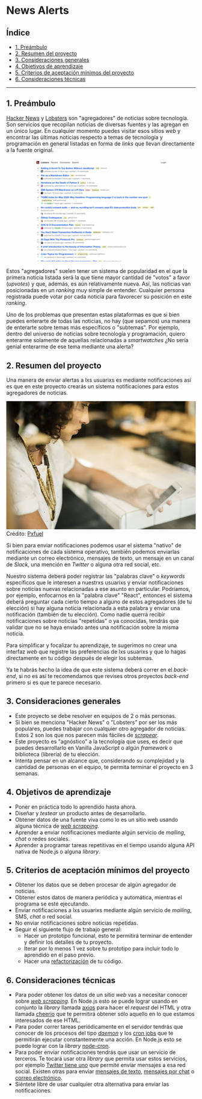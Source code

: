 # News Alerts

## Índice

- [1. Preámbulo](#1-preambulo)
- [2. Resumen del proyecto](#2-resumen-del-proyecto)
- [3. Consideraciones generales](#3-consideraciones-generales)
- [4. Objetivos de aprendizaje](#4-objetivos-de-aprendizaje)
- [5. Criterios de aceptación mínimos del proyecto](#5-criterios-de-aceptacion-minimos-del-proyecto)
- [6. Consideraciones técnicas](#6-consideraciones-tecnicas)

***

## 1. Preámbulo

[Hacker News](http://hackerne.ws/) y [Lobsters](https://lobste.rs/) son "agregadores"
de noticias sobre tecnología. Son servicios que recopilan noticias de diversas
fuentes y las agregan en un único lugar. En cualquier momento puedes visitar
esos sitios _web_ y encontrar las últimas noticias respecto a temas de tecnología
y programación en general listadas en forma de _links_ que llevan directamente
a la fuente original.

![Lobsters](lobsters.png)

Estos "agregadores" suelen tener un sistema de popularidad en el que la primera
noticia listada será la que tiene mayor cantidad de "votos" a favor (_upvotes_)
y que, además, es aún relativamente nueva. Así, las noticias van posicionadas
en un _ranking_ muy simple de entender. Cualquier persona registrada puede votar
por cada noticia para favorecer su posición en este _ranking_.

Uno de los problemas que presentan estas plataformas es que si bien puedes enterarte
de todas las noticias, no hay (que sepamos) una manera de enterarte sobre temas
más específicos o "subtemas". Por ejemplo, dentro del universo de noticias sobre
tecnología y programación, quiero enterarme solamente de aquellas relacionadas
a _smartwatches_ ¿No sería genial enterarme de ese tema mediante una alerta?

## 2. Resumen del proyecto

Una manera de enviar alertas a lxs usuarixs es mediante notificaciones así es que
en este proyecto crearás un sistema notificaciones para estos agregadores de noticias.

![Notificaciones](news-alerts.jpg)
Crédito: [Pxfuel](https://pxfuel.com/)

Si bien para enviar notificaciones podemos usar el sistema "nativo" de notificaciones
de cada sistema operativo, también podemos enviarlas mediante un correo electrónico,
mensajes de texto, un mensaje en un canal de _Slack_, una mención en _Twitter_
o alguna otra red social, etc.

Nuestro sistema deberá poder registrar las "palabras clave" o _keywords_ específicos
que le interesen a nuestrxs usuarixs y enviar notificaciones sobre noticias nuevas
relacionadas a ese asunto en particular. Podríamos, por ejemplo, enfocarnos en la
"palabra clave" "React", entonces el sistema deberá preguntar cada cierto tiempo
a alguno de estos agregadores (de tu elección) si hay alguna noticia relacionada
a esta palabra y enviar una notificación (también de tu elección). Como nadie
querrá recibir notificaciones sobre noticias "repetidas" o ya conocidas, tendrás
que validar que no se haya enviado antes una notificación sobre la misma noticia.

Para simplificar y focalizar tu aprendizaje, te sugerimos no crear una interfaz
_web_ que registre las preferencias de lxs usuarixs y que lo hagas directamente
en tu código después de elegir los subtemas.

Ya te habrás hecho la idea de que este sistema deberá correr en el _back-end_,
si no es así te recomendamos que revises otros proyectos _back-end_ primero si
es que te parece necesario.

## 3. Consideraciones generales

- Este proyecto se debe resolver en equipos de 2 o más personas.
- Si bien se menciona "Hacker News" o "Lobsters" por ser los más populares, puedes
trabajar con cualquier otro agregador de noticias. Estos 2 son los que nos parecen
más fáciles de [_scrapear_](https://es.wikipedia.org/wiki/Web_scraping).
- Este proyecto es "agnóstico" a la tecnología que uses, es decir que puedes
desarrollarlo en Vanilla JavaScript o algún _framework_  o biblioteca (librería) de tu elección.
- Intenta pensar en un alcance que, considerando su complejidad y la cantidad de
personas en el equipo, te permita terminar el proyecto en 3 semanas.

## 4. Objetivos de aprendizaje

- Poner en práctica todo lo aprendido hasta ahora.
- Diseñar y _testear_ un producto antes de desarrollarlo.
- Obtener datos de una fuente viva como lo es un sitio web usando alguna técnica
de [_web scrapping_](https://es.wikipedia.org/wiki/Web_scraping).
- Aprender a enviar notificaciones mediante algún servicio de _mailing_,
_chat_ o redes sociales.
- Aprender a programar tareas repetitivas en el tiempo usando alguna API nativa
de Node.js o alguna _library_.

## 5. Criterios de aceptación mínimos del proyecto

- Obtener los datos que se deben procesar de algún agregador de noticias.
- Obtener estos datos de manera periódica y automática, mientras el programa
se esté ejecutando.
- Enviar notificaciones a lxs usuarixs mediante algún servicio de _mailing_, SMS,
_chat_ o red social.
- No enviar notificaciones sobre noticias repetidas.
- Seguir el siguiente flujo de trabajo general:
  - Hacer un prototipo funcional, esto te permitirá terminar de entender y definir
  los detalles de tu proyecto.
  - Iterar por lo menos 1 vez sobre tu prototipo para incluir todo lo aprendido en el paso previo.
  - Hacer una [refactorización](https://es.wikipedia.org/wiki/Refactorizaci%C3%B3n) de tu código.

## 6. Consideraciones técnicas

- Para poder obtener los datos de un sitio _web_ vas a necesitar conocer sobre [_web
scrapping_](https://es.wikipedia.org/wiki/Web_scraping). En Node.js esto se puede
lograr usando en conjunto la _library_ llamada [axios](https://es.wikipedia.org/wiki/Web_scraping)
para hacer el _request_ del HTML y otra llamada [cheerio](https://cheerio.js.org/)
que te permitirá obtener sólo aquello en lo que estamos interesados de ese HTML.
- Para poder correr tareas periódicamente en el servidor tendrás que conocer de
los procesos del tipo [_daemon_](https://es.wikipedia.org/wiki/Daemon_(inform%C3%A1tica))
y los [cron jobs](https://es.wikipedia.org/wiki/Cron_(Unix)) que te  permitirán
ejecutar constantemente una acción. En Node.js esto se puede lograr con la
_library_ [node-cron](https://www.npmjs.com/package/node-cron).
- Para poder enviar notificaciones tendrás que usar un servicio de terceros.
Te tocará usar otra _library_ que permita usar estos servicios, por ejemplo [Twitter tiene uno](https://www.npmjs.com/package/twitter) que permite enviar mensajes a esa red social.
Existen otras para enviar [mensajes de texto](https://www.npmjs.com/package/trello),
[mensajes por chat](https://www.npmjs.com/package/slack) o [correo electrónico](https://www.npmjs.com/package/mailchimp-api-v3).
- Siéntete libre de usar cualquier otra alternativa para enviar las notificaciones.
